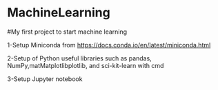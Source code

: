 # MachineLearning
#My first project to start machine learning

1-Setup Miniconda from https://docs.conda.io/en/latest/miniconda.html

2-Setup of Python useful libraries such as pandas, NumPy,matMatplotlibplotlib, and sci-kit-learn with cmd

3-Setup Jupyter notebook

